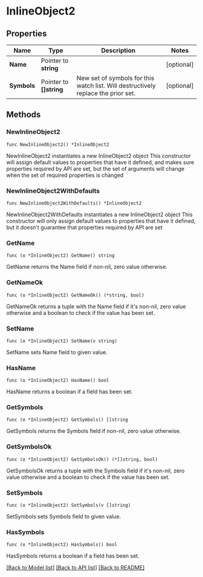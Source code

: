 # InlineObject2

## Properties

Name | Type | Description | Notes
------------ | ------------- | ------------- | -------------
**Name** | Pointer to **string** |  | [optional] 
**Symbols** | Pointer to **[]string** | New set of symbols for this watch list. Will destructively replace the prior set. | [optional] 

## Methods

### NewInlineObject2

`func NewInlineObject2() *InlineObject2`

NewInlineObject2 instantiates a new InlineObject2 object
This constructor will assign default values to properties that have it defined,
and makes sure properties required by API are set, but the set of arguments
will change when the set of required properties is changed

### NewInlineObject2WithDefaults

`func NewInlineObject2WithDefaults() *InlineObject2`

NewInlineObject2WithDefaults instantiates a new InlineObject2 object
This constructor will only assign default values to properties that have it defined,
but it doesn't guarantee that properties required by API are set

### GetName

`func (o *InlineObject2) GetName() string`

GetName returns the Name field if non-nil, zero value otherwise.

### GetNameOk

`func (o *InlineObject2) GetNameOk() (*string, bool)`

GetNameOk returns a tuple with the Name field if it's non-nil, zero value otherwise
and a boolean to check if the value has been set.

### SetName

`func (o *InlineObject2) SetName(v string)`

SetName sets Name field to given value.

### HasName

`func (o *InlineObject2) HasName() bool`

HasName returns a boolean if a field has been set.

### GetSymbols

`func (o *InlineObject2) GetSymbols() []string`

GetSymbols returns the Symbols field if non-nil, zero value otherwise.

### GetSymbolsOk

`func (o *InlineObject2) GetSymbolsOk() (*[]string, bool)`

GetSymbolsOk returns a tuple with the Symbols field if it's non-nil, zero value otherwise
and a boolean to check if the value has been set.

### SetSymbols

`func (o *InlineObject2) SetSymbols(v []string)`

SetSymbols sets Symbols field to given value.

### HasSymbols

`func (o *InlineObject2) HasSymbols() bool`

HasSymbols returns a boolean if a field has been set.


[[Back to Model list]](../README.md#documentation-for-models) [[Back to API list]](../README.md#documentation-for-api-endpoints) [[Back to README]](../README.md)



